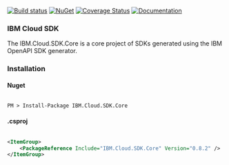 [![Build status](https://ci.appveyor.com/api/projects/status/e7cxw58s5pfr3dmv?svg=true)](https://ci.appveyor.com/project/mediumTaj/dotnet-sdk-core)
[![NuGet](https://img.shields.io/badge/nuget-v0.8.2-green.svg?style=flat)](https://www.nuget.org/packages/IBM.Cloud.SDK.Core/)
[![Coverage Status](https://coveralls.io/repos/github/IBM/dotnet-sdk-core/badge.svg?branch=master)](https://coveralls.io/github/IBM/dotnet-sdk-core?branch=master)
[![Documentation](https://img.shields.io/badge/documentation-API-blue.svg)](https://ibm.github.io/dotnet-sdk-core/)

### IBM Cloud SDK

The IBM.Cloud.SDK.Core is a core project of SDKs generated using the IBM OpenAPI SDK generator.

### Installation
#### Nuget
```

PM > Install-Package IBM.Cloud.SDK.Core

```
#### .csproj
```xml

<ItemGroup>
    <PackageReference Include="IBM.Cloud.SDK.Core" Version="0.8.2" />
</ItemGroup>

```
